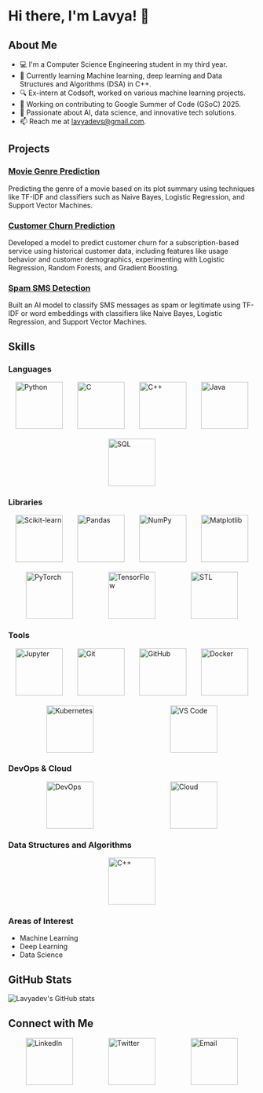 # Hi there, I'm Lavya! 👋

## About Me

- 💻 I'm a Computer Science Engineering student in my third year.
- 🌱 Currently learning Machine learning, deep learning and Data Structures and Algorithms (DSA) in C++.
- 🔍 Ex-intern at Codsoft, worked on various machine learning projects.
- 👾 Working on contributing to Google Summer of Code (GSoC) 2025.
- 🧠 Passionate about AI, data science, and innovative tech solutions.
- 📫 Reach me at [lavyadevs@gmail.com](mailto:lavyadevs@gmail.com).

## Projects

### [Movie Genre Prediction](https://github.com/Lavyadev/CODSOFT/tree/16ec299d8a55a783a08ba5486a3792db619581a9/MOVIE%20GENRE%20CLAASIFICATION)
Predicting the genre of a movie based on its plot summary using techniques like TF-IDF and classifiers such as Naive Bayes, Logistic Regression, and Support Vector Machines.

### [Customer Churn Prediction](https://github.com/Lavyadev/CODSOFT/tree/16ec299d8a55a783a08ba5486a3792db619581a9/CUSTOMER%20CHURN%20PREDICTION)
Developed a model to predict customer churn for a subscription-based service using historical customer data, including features like usage behavior and customer demographics, experimenting with Logistic Regression, Random Forests, and Gradient Boosting.

### [Spam SMS Detection](https://github.com/Lavyadev/CODSOFT/tree/16ec299d8a55a783a08ba5486a3792db619581a9/SPAM%20SMS%20DETECTION)
Built an AI model to classify SMS messages as spam or legitimate using TF-IDF or word embeddings with classifiers like Naive Bayes, Logistic Regression, and Support Vector Machines.

## Skills

### Languages
<div style="display: flex; justify-content: space-around; align-items: center;">
  <img src="https://img.icons8.com/color/96/000000/python.png" alt="Python" width="96" height="96"/>
  <img src="https://img.icons8.com/color/96/000000/c-programming.png" alt="C" width="96" height="96"/>
  <img src="https://img.icons8.com/color/96/000000/c-plus-plus-logo.png" alt="C++" width="96" height="96"/>
  <img src="https://img.icons8.com/color/96/000000/java-coffee-cup-logo.png" alt="Java" width="96" height="96"/>
</div>
<div style="display: flex; justify-content: space-around; align-items: center; margin-top: 20px;">
  <img src="https://img.icons8.com/color/96/000000/sql.png" alt="SQL" width="96" height="96"/>
</div>

### Libraries
<div style="display: flex; justify-content: space-around; align-items: center;">
  <img src="https://img.icons8.com/color/96/000000/scikit-learn.png" alt="Scikit-learn" width="96" height="96"/>
  <img src="https://img.icons8.com/color/96/000000/pandas.png" alt="Pandas" width="96" height="96"/>
  <img src="https://img.icons8.com/color/96/000000/numpy.png" alt="NumPy" width="96" height="96"/>
  <img src="https://matplotlib.org/stable/_images/sphx_glr_logos2_001.png" alt="Matplotlib" width="96" height="96"/>
</div>
<div style="display: flex; justify-content: space-around; align-items: center; margin-top: 20px;">
  <img src="https://pytorch.org/assets/images/pytorch-logo.png" alt="PyTorch" width="96" height="96"/>
  <img src="https://www.tensorflow.org/images/tf_logo_social.png" alt="TensorFlow" width="96" height="96"/>
  <img src="https://img.icons8.com/color/96/000000/c-plus-plus-logo.png" alt="STL" width="96" height="96"/>
</div>

### Tools
<div style="display: flex; justify-content: space-around; align-items: center;">
  <img src="https://img.icons8.com/color/96/000000/jupyter.png" alt="Jupyter" width="96" height="96"/>
  <img src="https://img.icons8.com/color/96/000000/git.png" alt="Git" width="96" height="96"/>
  <img src="https://img.icons8.com/fluent/96/000000/github.png" alt="GitHub" width="96" height="96"/>
  <img src="https://img.icons8.com/color/96/000000/docker.png" alt="Docker" width="96" height="96"/>
</div>
<div style="display: flex; justify-content: space-around; align-items: center; margin-top: 20px;">
  <img src="https://img.icons8.com/color/96/000000/kubernetes.png" alt="Kubernetes" width="96" height="96"/>
  <img src="https://img.icons8.com/color/96/000000/visual-studio-code-2019.png" alt="VS Code" width="96" height="96"/>
</div>

### DevOps & Cloud
<div style="display: flex; justify-content: space-around; align-items: center;">
  <img src="https://img.icons8.com/color/96/000000/devops.png" alt="DevOps" width="96" height="96"/>
  <img src="https://img.icons8.com/color/96/000000/cloud.png" alt="Cloud" width="96" height="96"/>
</div>

### Data Structures and Algorithms
<div style="display: flex; justify-content: space-around; align-items: center;">
  <img src="https://img.icons8.com/color/96/000000/c-plus-plus-logo.png" alt="C++" width="96" height="96"/>
</div>

### Areas of Interest
- Machine Learning
- Deep Learning
- Data Science

## GitHub Stats
![Lavyadev's GitHub stats](https://github-readme-stats.vercel.app/api?username=lavyadev&show_icons=true&theme=radical)

## Connect with Me
<div style="display: flex; justify-content: space-around; align-items: center;">
  <a href="https://www.linkedin.com/in/your-linkedin-profile"><img src="https://img.icons8.com/color/96/000000/linkedin.png" alt="LinkedIn" width="96" height="96"/></a>
  <a href="https://twitter.com/your-twitter-handle"><img src="https://img.icons8.com/color/96/000000/twitter.png" alt="Twitter" width="96" height="96"/></a>
  <a href="mailto:your-email@example.com"><img src="https://img.icons8.com/color/96/000000/gmail.png" alt="Email" width="96" height="96"/></a>
</div>
